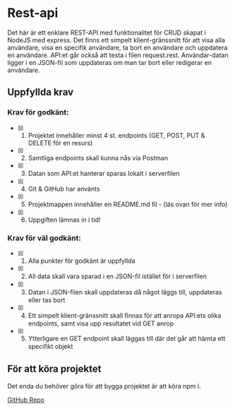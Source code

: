 # Rest-api

Det här är ett enklare REST-API med funktionalitet för CRUD skapat i NodeJS med express. Det finns ett simpelt klient-gränssnitt för att visa alla användare, visa en specifik användare, ta bort en användare och uppdatera en användare. API:et går också att testa i filen request.rest. Användar-datan ligger i en JSON-fil som uppdateras om man tar bort eller redigerar en användare.

## Uppfyllda krav

### Krav för godkänt:

- [x] 1. Projektet innehåller minst 4 st. endpoints (GET, POST, PUT & DELETE för en resurs)
- [x] 2. Samtliga endpoints skall kunna nås via Postman
- [x] 3. Datan som API:et hanterar sparas lokalt i serverﬁlen
- [x] 4. Git & GitHub har använts
- [x] 5. Projektmappen innehåller en README.md ﬁl - (läs ovan för mer info)
- [x] 6. Uppgiften lämnas in i tid!

### Krav för väl godkänt:

- [x] 1. Alla punkter för godkänt är uppfyllda
- [x] 2. All data skall vara sparad i en JSON-ﬁl istället för i serverﬁlen
- [x] 3. Datan i JSON-ﬁlen skall uppdateras då något läggs till, uppdateras eller tas bort
- [x] 4. Ett simpelt klient-gränssnitt skall ﬁnnas för att anropa API:ets olika endpoints, samt visa upp resultatet vid GET anrop
- [x] 5. Ytterligare en GET endpoint skall läggas till där det går att hämta ett speciﬁkt objekt

## För att köra projektet

Det enda du behöver göra för att bygga projektet är att köra npm i.

[GitHub Repo](https://github.com/camillaeriksson/Rest-api)
